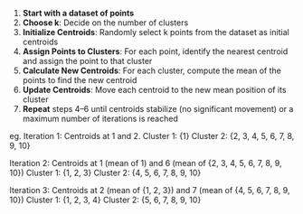 1. **Start with a dataset of points**
2. **Choose k**: Decide on the number of clusters
3. **Initialize Centroids**: Randomly select k points from the dataset as initial centroids
4. **Assign Points to Clusters**: For each point, identify the nearest centroid and assign the point to that cluster
5. **Calculate New Centroids**: For each cluster, compute the mean of the points to find the new centroid
6. **Update Centroids**: Move each centroid to the new mean position of its cluster
7. **Repeat** steps 4–6 until centroids stabilize (no significant movement) or a maximum number of iterations is reached

eg. 
Iteration 1: 
Centroids at 1 and 2. 
Cluster 1: {1}
Cluster 2: {2, 3, 4, 5, 6, 7, 8, 9, 10}

Iteration 2: 
Centroids at 1 (mean of 1) and 6 (mean of {2, 3, 4, 5, 6, 7, 8, 9, 10})
Cluster 1: {1, 2, 3} 
Cluster 2: {4, 5, 6, 7, 8, 9, 10}

Iteration 3: 
Centroids at 2 (mean of {1, 2, 3}) and 7 (mean of {4, 5, 6, 7, 8, 9, 10})
Cluster 1: {1, 2, 3, 4}
Cluster 2: {5, 6, 7, 8, 9, 10}
